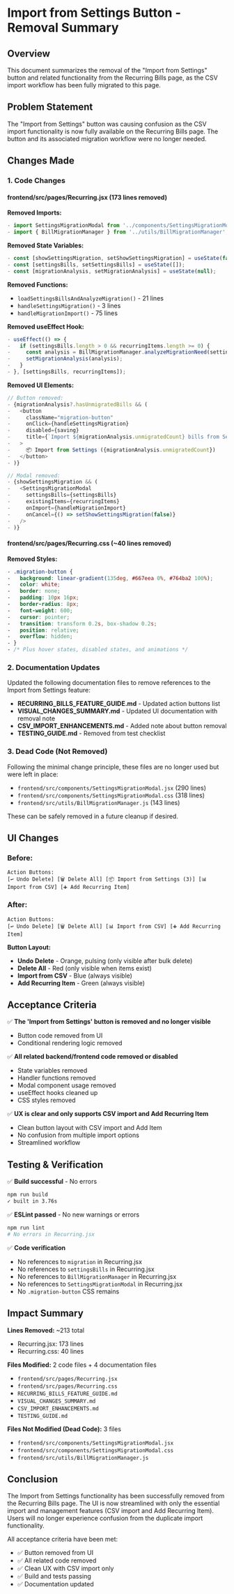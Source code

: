 # Import from Settings Button - Removal Summary

## Overview
This document summarizes the removal of the "Import from Settings" button and related functionality from the Recurring Bills page, as the CSV import workflow has been fully migrated to this page.

## Problem Statement
The "Import from Settings" button was causing confusion as the CSV import functionality is now fully available on the Recurring Bills page. The button and its associated migration workflow were no longer needed.

## Changes Made

### 1. Code Changes

#### frontend/src/pages/Recurring.jsx (173 lines removed)

**Removed Imports:**
```javascript
- import SettingsMigrationModal from '../components/SettingsMigrationModal';
- import { BillMigrationManager } from '../utils/BillMigrationManager';
```

**Removed State Variables:**
```javascript
- const [showSettingsMigration, setShowSettingsMigration] = useState(false);
- const [settingsBills, setSettingsBills] = useState([]);
- const [migrationAnalysis, setMigrationAnalysis] = useState(null);
```

**Removed Functions:**
- `loadSettingsBillsAndAnalyzeMigration()` - 21 lines
- `handleSettingsMigration()` - 3 lines  
- `handleMigrationImport()` - 75 lines

**Removed useEffect Hook:**
```javascript
- useEffect(() => {
-   if (settingsBills.length > 0 && recurringItems.length >= 0) {
-     const analysis = BillMigrationManager.analyzeMigrationNeed(settingsBills, recurringItems);
-     setMigrationAnalysis(analysis);
-   }
- }, [settingsBills, recurringItems]);
```

**Removed UI Elements:**
```javascript
// Button removed:
- {migrationAnalysis?.hasUnmigratedBills && (
-   <button 
-     className="migration-button"
-     onClick={handleSettingsMigration}
-     disabled={saving}
-     title={`Import ${migrationAnalysis.unmigratedCount} bills from Settings`}
-   >
-     📦 Import from Settings ({migrationAnalysis.unmigratedCount})
-   </button>
- )}

// Modal removed:
- {showSettingsMigration && (
-   <SettingsMigrationModal
-     settingsBills={settingsBills}
-     existingItems={recurringItems}
-     onImport={handleMigrationImport}
-     onCancel={() => setShowSettingsMigration(false)}
-   />
- )}
```

#### frontend/src/pages/Recurring.css (~40 lines removed)

**Removed Styles:**
```css
- .migration-button {
-   background: linear-gradient(135deg, #667eea 0%, #764ba2 100%);
-   color: white;
-   border: none;
-   padding: 10px 16px;
-   border-radius: 8px;
-   font-weight: 600;
-   cursor: pointer;
-   transition: transform 0.2s, box-shadow 0.2s;
-   position: relative;
-   overflow: hidden;
- }
- /* Plus hover states, disabled states, and animations */
```

### 2. Documentation Updates

Updated the following documentation files to remove references to the Import from Settings feature:

- **RECURRING_BILLS_FEATURE_GUIDE.md** - Updated action buttons list
- **VISUAL_CHANGES_SUMMARY.md** - Updated UI documentation with removal note
- **CSV_IMPORT_ENHANCEMENTS.md** - Added note about button removal
- **TESTING_GUIDE.md** - Removed from test checklist

### 3. Dead Code (Not Removed)

Following the minimal change principle, these files are no longer used but were left in place:

- `frontend/src/components/SettingsMigrationModal.jsx` (290 lines)
- `frontend/src/components/SettingsMigrationModal.css` (318 lines)
- `frontend/src/utils/BillMigrationManager.js` (143 lines)

These can be safely removed in a future cleanup if desired.

## UI Changes

### Before:
```
Action Buttons:
[↩️ Undo Delete] [🗑️ Delete All] [📦 Import from Settings (3)] [📊 Import from CSV] [➕ Add Recurring Item]
```

### After:
```
Action Buttons:
[↩️ Undo Delete] [🗑️ Delete All] [📊 Import from CSV] [➕ Add Recurring Item]
```

**Button Layout:**
- **Undo Delete** - Orange, pulsing (only visible after bulk delete)
- **Delete All** - Red (only visible when items exist)
- **Import from CSV** - Blue (always visible)
- **Add Recurring Item** - Green (always visible)

## Acceptance Criteria

✅ **The 'Import from Settings' button is removed and no longer visible**
- Button code removed from UI
- Conditional rendering logic removed

✅ **All related backend/frontend code removed or disabled**
- State variables removed
- Handler functions removed
- Modal component usage removed
- useEffect hooks cleaned up
- CSS styles removed

✅ **UX is clear and only supports CSV import and Add Recurring Item**
- Clean button layout with CSV import and Add Item
- No confusion from multiple import options
- Streamlined workflow

## Testing & Verification

✅ **Build successful** - No errors
```bash
npm run build
✓ built in 3.76s
```

✅ **ESLint passed** - No new warnings or errors
```bash
npm run lint
# No errors in Recurring.jsx
```

✅ **Code verification**
- No references to `migration` in Recurring.jsx
- No references to `settingsBills` in Recurring.jsx
- No references to `BillMigrationManager` in Recurring.jsx
- No references to `SettingsMigrationModal` in Recurring.jsx
- No `.migration-button` CSS remains

## Impact Summary

**Lines Removed:** ~213 total
- Recurring.jsx: 173 lines
- Recurring.css: 40 lines

**Files Modified:** 2 code files + 4 documentation files
- `frontend/src/pages/Recurring.jsx`
- `frontend/src/pages/Recurring.css`
- `RECURRING_BILLS_FEATURE_GUIDE.md`
- `VISUAL_CHANGES_SUMMARY.md`
- `CSV_IMPORT_ENHANCEMENTS.md`
- `TESTING_GUIDE.md`

**Files Not Modified (Dead Code):** 3 files
- `frontend/src/components/SettingsMigrationModal.jsx`
- `frontend/src/components/SettingsMigrationModal.css`
- `frontend/src/utils/BillMigrationManager.js`

## Conclusion

The Import from Settings functionality has been successfully removed from the Recurring Bills page. The UI is now streamlined with only the essential import and management features (CSV import and Add Recurring Item). Users will no longer experience confusion from the duplicate import functionality.

All acceptance criteria have been met:
- ✅ Button removed from UI
- ✅ All related code removed
- ✅ Clean UX with CSV import only
- ✅ Build and tests passing
- ✅ Documentation updated
